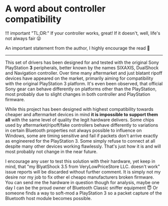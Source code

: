 # A word about controller compatibility

!!! important "TL;DR:"
    If your controller works, great! If it doesn't, well, life's not always fair 😜

An important statement from the author, I highly encourage the read 🙂

---

This set of drivers has been designed for and tested with the original Sony PlayStation **3** peripherals, better known by the names SIXAXIS, DualShock and Navigation controller. Over time many aftermarket and just blatant ripoff devices have appeared on the market, primarily aiming for compatibility with the original PlayStation 3 platform. It's even been observed, that official Sony gear can behave differently on platforms other than the PlayStation, most probably due to slight changes in both controller and PlayStation firmware.

While this project has been designed with highest compatibility towards cheaper and aftermarket devices in mind **it is impossible to support them all** with the same level of quality the legit hardware delivers. Some chips used by aftermarket/ripoff/fake controllers behave differently to variations in certain Bluetooth properties not always possible to influence on Windows, some are timing sensitive and fail if packets don't arrive exactly as engineered for the PlayStation 3. Some simply refuse to connect at all despite many other devices working flawlessly. That's just how it is and will most probably not change in the near future.

I encourage any user to test this solution with their hardware, yet keep in mind, that "my BlyatShock 3.5 from VeryLowPriceStore LLC. doesn't work" issue reports will be discarded without further comment. It is simply not my desire nor my job to fix other el cheapo manufacturers broken firmware. You can send me the hardware in question though for analysis, maybe one day I can be the proud owner of Bluetooth Classic sniffer equipment 😇 Or someone finds a way to soft-mod a PlayStation 3 so a packet capture of the Bluetooth host module becomes possible.
